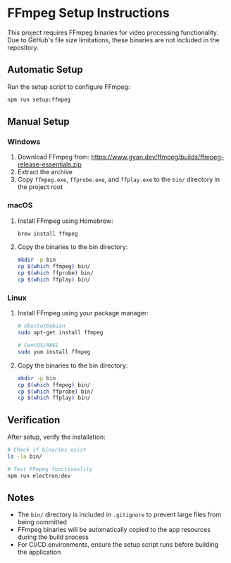 # FFmpeg Setup Instructions

This project requires FFmpeg binaries for video processing functionality. Due to GitHub's file size limitations, these binaries are not included in the repository.

## Automatic Setup

Run the setup script to configure FFmpeg:

```bash
npm run setup:ffmpeg
```

## Manual Setup

### Windows

1. Download FFmpeg from: https://www.gyan.dev/ffmpeg/builds/ffmpeg-release-essentials.zip
2. Extract the archive
3. Copy `ffmpeg.exe`, `ffprobe.exe`, and `ffplay.exe` to the `bin/` directory in the project root

### macOS

1. Install FFmpeg using Homebrew:
   ```bash
   brew install ffmpeg
   ```
2. Copy the binaries to the bin directory:
   ```bash
   mkdir -p bin
   cp $(which ffmpeg) bin/
   cp $(which ffprobe) bin/
   cp $(which ffplay) bin/
   ```

### Linux

1. Install FFmpeg using your package manager:
   ```bash
   # Ubuntu/Debian
   sudo apt-get install ffmpeg
   
   # CentOS/RHEL
   sudo yum install ffmpeg
   ```
2. Copy the binaries to the bin directory:
   ```bash
   mkdir -p bin
   cp $(which ffmpeg) bin/
   cp $(which ffprobe) bin/
   cp $(which ffplay) bin/
   ```

## Verification

After setup, verify the installation:

```bash
# Check if binaries exist
ls -la bin/

# Test FFmpeg functionality
npm run electron:dev
```

## Notes

- The `bin/` directory is included in `.gitignore` to prevent large files from being committed
- FFmpeg binaries will be automatically copied to the app resources during the build process
- For CI/CD environments, ensure the setup script runs before building the application